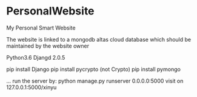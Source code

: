 # PersonalWebsite
My Personal Smart Website

The website is linked to a mongodb altas cloud database which should be maintained by the website owner

Python3.6
Djangd 2.0.5

pip install Django
pip install pycrypto (not Crypto)
pip install pymongo

...
run the server by:
python manage.py runserver 0.0.0.0:5000
visit on 127.0.0.1:5000/xinyu
